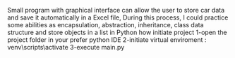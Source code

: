 Small program with  graphical interface can allow the user to store car data and save it automatically in a Excel file, During this process, 
I could practice some abilities  as encapsulation, abstraction, inheritance, class data structure and store objects in a list in Python 
how initiate project
1-open the project folder in your prefer python IDE 
2-initiate virtual enviroment :
venv\scripts\activate
3-execute main.py
